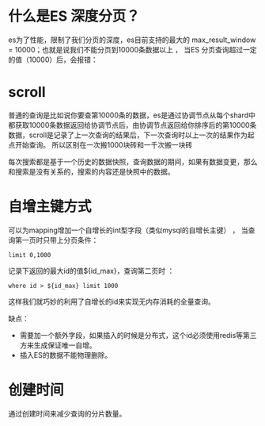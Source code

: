 

# 什么是ES 深度分页？

es为了性能，限制了我们分页的深度，es目前支持的最大的 max_result_window = 10000；也就是说我们不能分页到10000条数据以上 ， 当ES 分页查询超过一定的值（10000）后，会报错：



# scroll 

普通的查询是比如说你要查第10000条的数据，es是通过协调节点从每个shard中都获取10000条数据返回给协调节点后，由协调节点返回给你排序后的第10000条数据，scroll是记录了上一次查询的结果后，下一次查询时以上一次的结果作为起点开始查询。 所以区别在一次搬1000块砖和一千次搬一块砖

每次搜索都是基于一个历史的数据快照，查询数据的期间，如果有数据变更，那么和搜索是没有关系的，搜索的内容还是快照中的数据。



# **自增主键方式**

可以为mapping增加一个自增长的int型字段（类似mysql的自增长主键） ， 当查询第一页时只带上分页条件：

```text
limit 0,1000
```

记录下返回的最大id的值${id_max}，查询第二页时 ：

```text
where id > ${id_max} limit 1000
```

这样我们就巧妙的利用了自增长的id来实现无内存消耗的全量查询。

缺点：

- 需要加一个额外字段，如果插入的时候是分布式，这个id必须使用redis等第三方来生成保证唯一自增。
- 插入ES的数据不能物理删除。



# 创建时间

通过创建时间来减少查询的分片数量。